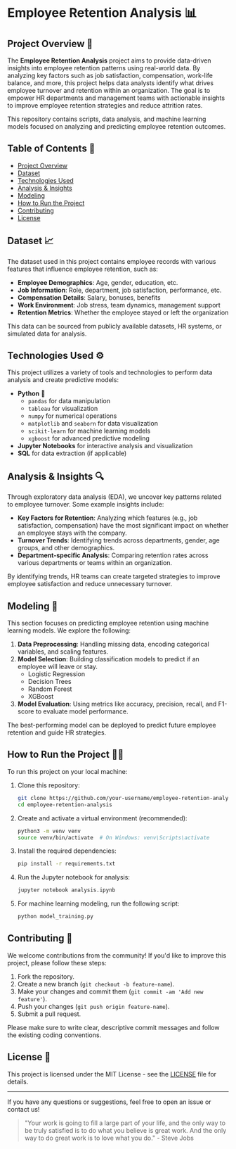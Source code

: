 # Employee Retention Analysis 📊

## Project Overview 🚀

The **Employee Retention Analysis** project aims to provide data-driven insights into employee retention patterns using real-world data. By analyzing key factors such as job satisfaction, compensation, work-life balance, and more, this project helps data analysts identify what drives employee turnover and retention within an organization. The goal is to empower HR departments and management teams with actionable insights to improve employee retention strategies and reduce attrition rates.

This repository contains scripts, data analysis, and machine learning models focused on analyzing and predicting employee retention outcomes.

## Table of Contents 📑

- [Project Overview](#project-overview)
- [Dataset](#dataset)
- [Technologies Used](#technologies-used)
- [Analysis & Insights](#analysis--insights)
- [Modeling](#modeling)
- [How to Run the Project](#how-to-run-the-project)
- [Contributing](#contributing)
- [License](#license)

## Dataset 📈

The dataset used in this project contains employee records with various features that influence employee retention, such as:

- **Employee Demographics**: Age, gender, education, etc.
- **Job Information**: Role, department, job satisfaction, performance, etc.
- **Compensation Details**: Salary, bonuses, benefits
- **Work Environment**: Job stress, team dynamics, management support
- **Retention Metrics**: Whether the employee stayed or left the organization

This data can be sourced from publicly available datasets, HR systems, or simulated data for analysis.

## Technologies Used ⚙️

This project utilizes a variety of tools and technologies to perform data analysis and create predictive models:

- **Python** 🐍
  - `pandas` for data manipulation
  - `tableau` for visualization
  - `numpy` for numerical operations
  - `matplotlib` and `seaborn` for data visualization
  - `scikit-learn` for machine learning models
  - `xgboost` for advanced predictive modeling
- **Jupyter Notebooks** for interactive analysis and visualization
- **SQL** for data extraction (if applicable)

## Analysis & Insights 🔍

Through exploratory data analysis (EDA), we uncover key patterns related to employee turnover. Some example insights include:

- **Key Factors for Retention**: Analyzing which features (e.g., job satisfaction, compensation) have the most significant impact on whether an employee stays with the company.
- **Turnover Trends**: Identifying trends across departments, gender, age groups, and other demographics.
- **Department-specific Analysis**: Comparing retention rates across various departments or teams within an organization.

By identifying trends, HR teams can create targeted strategies to improve employee satisfaction and reduce unnecessary turnover.

## Modeling 🤖

This section focuses on predicting employee retention using machine learning models. We explore the following:

1. **Data Preprocessing**: Handling missing data, encoding categorical variables, and scaling features.
2. **Model Selection**: Building classification models to predict if an employee will leave or stay.
   - Logistic Regression
   - Decision Trees
   - Random Forest
   - XGBoost
3. **Model Evaluation**: Using metrics like accuracy, precision, recall, and F1-score to evaluate model performance.

The best-performing model can be deployed to predict future employee retention and guide HR strategies.

## How to Run the Project 🏃‍♀️

To run this project on your local machine:

1. Clone this repository:
    ```bash
    git clone https://github.com/your-username/employee-retention-analysis.git
    cd employee-retention-analysis
    ```

2. Create and activate a virtual environment (recommended):
    ```bash
    python3 -m venv venv
    source venv/bin/activate  # On Windows: venv\Scripts\activate
    ```

3. Install the required dependencies:
    ```bash
    pip install -r requirements.txt
    ```

4. Run the Jupyter notebook for analysis:
    ```bash
    jupyter notebook analysis.ipynb
    ```

5. For machine learning modeling, run the following script:
    ```bash
    python model_training.py
    ```

## Contributing 🤝

We welcome contributions from the community! If you'd like to improve this project, please follow these steps:

1. Fork the repository.
2. Create a new branch (`git checkout -b feature-name`).
3. Make your changes and commit them (`git commit -am 'Add new feature'`).
4. Push your changes (`git push origin feature-name`).
5. Submit a pull request.

Please make sure to write clear, descriptive commit messages and follow the existing coding conventions.

## License 📄

This project is licensed under the MIT License - see the [LICENSE](LICENSE) file for details.

---

If you have any questions or suggestions, feel free to open an issue or contact us!

>"Your work is going to fill a large part of your life, and the only way to be truly satisfied is to do what you believe is great work. And the only way to do great work is to love what you do." - Steve Jobs





